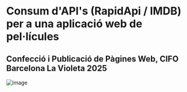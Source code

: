 # Consum d'API's (RapidApi / IMDB) per a una aplicació web de pel·lícules
## Confecció i Publicació de Pàgines Web, CIFO Barcelona La Violeta 2025

![image](https://github.com/user-attachments/assets/d48b0698-21fe-4b00-90e1-bdbbd2f0a5fc)
